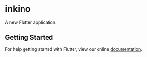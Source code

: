 # inkino

A new Flutter application.

## Getting Started

For help getting started with Flutter, view our online
[documentation](http://flutter.io/).

